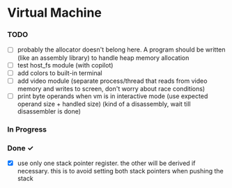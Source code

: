 # Virtual Machine

### TODO

- [ ] probably the allocator doesn't belong here. A program should be written (like an assembly library) to handle heap memory allocation  
- [ ] test host_fs module (with copilot)  
- [ ] add colors to built-in terminal  
- [ ] add video module (separate process/thread that reads from video memory and writes to screen, don't worry about race conditions)  
- [ ] print byte operands when vm is in interactive mode (use expected operand size + handled size) (kind of a disassembly, wait till disassembler is done)  

### In Progress


### Done ✓

- [x] use only one stack pointer register. the other will be derived if necessary. this is to avoid setting both stack pointers when pushing the stack  

